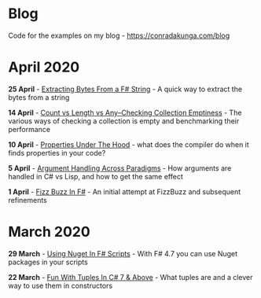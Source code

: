 # Blog
Code for the examples on my blog - https://conradakunga.com/blog

# April 2020
**25 April** - [Extracting Bytes From a F# String](https://www.conradakunga.com/blog/2020/04/25/extracting-bytes-from-a-f-string/) - A quick way to extract the bytes from a string

**14 April** - [Count vs Length vs Any–Checking Collection Emptiness](https://www.conradakunga.com/blog/2020/04/14/count-vs-length-vs-any-checking-collection-emptiness/) - The various ways of checking a collection is empty and benchmarking their performance

**10 April** - [Properties Under The Hood](https://www.conradakunga.com/blog/2020/04/10/properties-under-the-hood/) - what does the compiler do when it finds properties in your code?

**5 April** - [Argument Handling Across Paradigms](https://www.conradakunga.com/blog/2020/04/05/arguments-handling-across-paradigms/) - How arguments are handled in C# vs Lisp, and how to get the same effect

**1 April** - [Fizz Buzz In F#](https://www.conradakunga.com/blog/2020/04/01/fizzbuzz-in-f/) - An initial attempt at FizzBuzz and subsequent refinements

# March 2020
**29 March** - [Using Nuget In F# Scripts](https://www.conradakunga.com/blog/2020/03/29/using-nuget-in-f-scripts/) - With F# 4.7 you can use Nuget packages in your scripts

**22 March** - [Fun With Tuples In C# 7 & Above](https://www.conradakunga.com/blog/2020/03/21/fun-with-tuples-in-c-7-above-2/) - What tuples are and a clever way to use them in constructors
